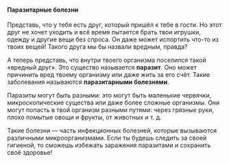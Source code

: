 #### Паразитарные болезни

Представь, что у тебя есть друг, который пришёл к тебе в гости. Но этот друг не хочет уходить и всё время пытается брать твои игрушки, одежду и другие вещи без спроса. Он даже может испортить что-то из твоих вещей! Такого друга мы бы назвали вредным, правда?

А теперь представь, что внутри твоего организма поселился такой «вредный друг». Это существо называется **паразит**. Оно может причинить вред твоему организму или даже жить за его счёт. Такие заболевания называются **паразитарными болезнями**.

Паразиты могут быть разными: это могут быть маленькие червячки, микроскопические существа или даже более сложные организмы. Они могут попасть в твой организм разными путями: через грязные руки, плохо помытые овощи и фрукты, от животных и т. д.

Такие болезни — часть инфекционных болезней, которые вызываются различными микроорганизмами. Если ты будешь следить за своей гигиеной, то сможешь избежать заражения паразитами и сохранить своё здоровье!